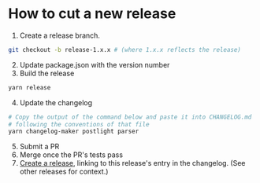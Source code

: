 # How to cut a new release

1. Create a release branch.

```bash
git checkout -b release-1.x.x # (where 1.x.x reflects the release)
```

2. Update package.json with the version number
3. Build the release

```bash
yarn release
```

4. Update the changelog

```bash
# Copy the output of the command below and paste it into CHANGELOG.md
# following the conventions of that file
yarn changelog-maker postlight parser
```

5. Submit a PR
6. Merge once the PR's tests pass
7. [Create a release](https://github.com/postlight/parser/releases), linking to this release's entry in the changelog. (See other releases for context.)
